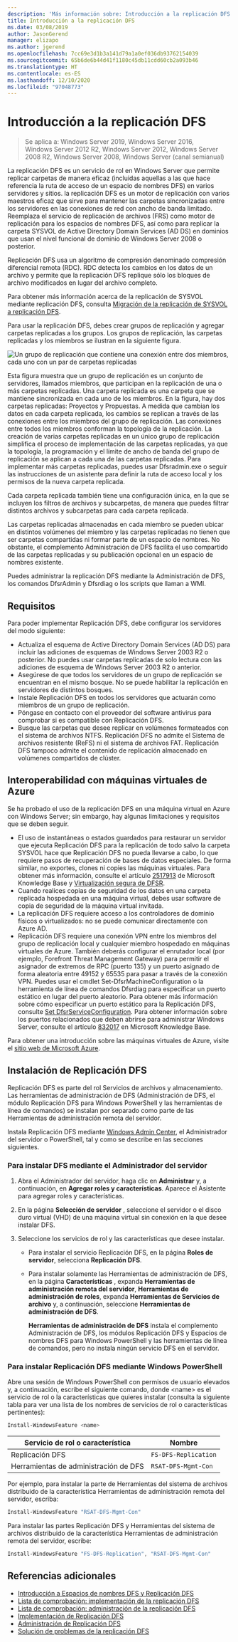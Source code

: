 ```yaml
---
description: 'Más información sobre: Introducción a la replicación DFS'
title: Introducción a la replicación DFS
ms.date: 03/08/2019
author: JasonGerend
manager: elizapo
ms.author: jgerend
ms.openlocfilehash: 7cc69e3d1b3a141d79a1a0ef036db93762154039
ms.sourcegitcommit: 65b6de6b44d41f1180c45db11cdd60cb2a093b46
ms.translationtype: HT
ms.contentlocale: es-ES
ms.lasthandoff: 12/10/2020
ms.locfileid: "97048773"
---
```

# <a name="dfs-replication-overview"></a>Introducción a la replicación DFS

> Se aplica a: Windows Server 2019, Windows Server 2016, Windows Server 2012 R2, Windows Server 2012, Windows Server 2008 R2, Windows Server 2008, Windows Server (canal semianual)

La replicación DFS es un servicio de rol en Windows Server que permite replicar carpetas de manera eficaz (incluidas aquellas a las que hace referencia la ruta de acceso de un espacio de nombres DFS) en varios servidores y sitios. la replicación DFS es un motor de replicación con varios maestros eficaz que sirve para mantener las carpetas sincronizadas entre los servidores en las conexiones de red con ancho de banda limitado. Reemplaza el servicio de replicación de archivos (FRS) como motor de replicación para los espacios de nombres DFS, así como para replicar la carpeta SYSVOL de Active Directory Domain Services (AD DS) en dominios que usan el nivel funcional de dominio de Windows Server 2008 o posterior.

Replicación DFS usa un algoritmo de compresión denominado compresión diferencial remota (RDC). RDC detecta los cambios en los datos de un archivo y permite que la replicación DFS replique sólo los bloques de archivo modificados en lugar del archivo completo.

Para obtener más información acerca de la replicación de SYSVOL mediante replicación DFS, consulta [Migración de la replicación de SYSVOL a replicación DFS](migrate-sysvol-to-dfsr.md).

Para usar la replicación DFS, debes crear grupos de replicación y agregar carpetas replicadas a los grupos. Los grupos de replicación, las carpetas replicadas y los miembros se ilustran en la siguiente figura.

![Un grupo de replicación que contiene una conexión entre dos miembros, cada uno con un par de carpetas replicadas](media/dfsr-overview.gif)

Esta figura muestra que un grupo de replicación es un conjunto de servidores, llamados miembros, que participan en la replicación de una o más carpetas replicadas. Una carpeta replicada es una carpeta que se mantiene sincronizada en cada uno de los miembros. En la figura, hay dos carpetas replicadas: Proyectos y Propuestas. A medida que cambian los datos en cada carpeta replicada, los cambios se replican a través de las conexiones entre los miembros del grupo de replicación. Las conexiones entre todos los miembros conforman la topología de la replicación.
La creación de varias carpetas replicadas en un único grupo de replicación simplifica el proceso de implementación de las carpetas replicadas, ya que la topología, la programación y el límite de ancho de banda del grupo de replicación se aplican a cada una de las carpetas replicadas. Para implementar más carpetas replicadas, puedes usar Dfsradmin.exe o seguir las instrucciones de un asistente para definir la ruta de acceso local y los permisos de la nueva carpeta replicada.

Cada carpeta replicada también tiene una configuración única, en la que se incluyen los filtros de archivos y subcarpetas, de manera que puedes filtrar distintos archivos y subcarpetas para cada carpeta replicada.

Las carpetas replicadas almacenadas en cada miembro se pueden ubicar en distintos volúmenes del miembro y las carpetas replicadas no tienen que ser carpetas compartidas ni formar parte de un espacio de nombres. No obstante, el complemento Administración de DFS facilita el uso compartido de las carpetas replicadas y su publicación opcional en un espacio de nombres existente.

Puedes administrar la replicación DFS mediante la Administración de DFS, los comandos DfsrAdmin y Dfsrdiag o los scripts que llaman a WMI.

## <a name="requirements"></a>Requisitos

Para poder implementar Replicación DFS, debe configurar los servidores del modo siguiente:

- Actualiza el esquema de Active Directory Domain Services (AD DS) para incluir las adiciones de esquemas de Windows Server 2003 R2 o posterior. No puedes usar carpetas replicadas de solo lectura con las adiciones de esquema de Windows Server 2003 R2 o anterior.
- Asegúrese de que todos los servidores de un grupo de replicación se encuentran en el mismo bosque. No se puede habilitar la replicación en servidores de distintos bosques.
- Instale Replicación DFS en todos los servidores que actuarán como miembros de un grupo de replicación.
- Póngase en contacto con el proveedor del software antivirus para comprobar si es compatible con Replicación DFS.
- Busque las carpetas que desee replicar en volúmenes formateados con el sistema de archivos NTFS. Replicación DFS no admite el Sistema de archivos resistente (ReFS) ni el sistema de archivos FAT. Replicación DFS tampoco admite el contenido de replicación almacenado en volúmenes compartidos de clúster.

## <a name="interoperability-with-azure-virtual-machines"></a>Interoperabilidad con máquinas virtuales de Azure

Se ha probado el uso de la replicación DFS en una máquina virtual en Azure con Windows Server; sin embargo, hay algunas limitaciones y requisitos que se deben seguir.

- El uso de instantáneas o estados guardados para restaurar un servidor que ejecuta Replicación DFS para la replicación de todo salvo la carpeta SYSVOL hace que Replicación DFS no pueda llevarse a cabo, lo que requiere pasos de recuperación de bases de datos especiales. De forma similar, no exportes, clones ni copies las máquinas virtuales. Para obtener más información, consulte el artículo [2517913](https://support.microsoft.com/kb/2517913) de Microsoft Knowledge Base y [Virtualización segura de DFSR](https://techcommunity.microsoft.com/t5/storage-at-microsoft/safely-virtualizing-dfsr/ba-p/424671).
- Cuando realices copias de seguridad de los datos en una carpeta replicada hospedada en una máquina virtual, debes usar software de copia de seguridad de la máquina virtual invitada.
- La replicación DFS requiere acceso a los controladores de dominio físicos o virtualizados: no se puede comunicar directamente con Azure AD.
- Replicación DFS requiere una conexión VPN entre los miembros del grupo de replicación local y cualquier miembro hospedado en máquinas virtuales de Azure. También deberás configurar el enrutador local (por ejemplo, Forefront Threat Management Gateway) para permitir el asignador de extremos de RPC (puerto 135) y un puerto asignado de forma aleatoria entre 49152 y 65535 para pasar a través de la conexión VPN. Puedes usar el cmdlet Set-DfsrMachineConfiguration o la herramienta de línea de comandos Dfsrdiag para especificar un puerto estático en lugar del puerto aleatorio. Para obtener más información sobre cómo especificar un puerto estático para la Replicación DFS, consulte [Set DfsrServiceConfiguration](/powershell/module/dfsr/set-dfsrserviceconfiguration). Para obtener información sobre los puertos relacionados que deben abrirse para administrar Windows Server, consulte el artículo [832017](https://support.microsoft.com/kb/832017) en Microsoft Knowledge Base.

Para obtener una introducción sobre las máquinas virtuales de Azure, visite el [sitio web de Microsoft Azure](/azure/virtual-machines/).

## <a name="installing-dfs-replication"></a>Instalación de Replicación DFS

Replicación DFS es parte del rol Servicios de archivos y almacenamiento. Las herramientas de administración de DFS (Administración de DFS, el módulo Replicación DFS para Windows PowerShell y las herramientas de línea de comandos) se instalan por separado como parte de las Herramientas de administración remota del servidor.

Instala Replicación DFS mediante [Windows Admin Center](../../manage/windows-admin-center/overview.md), el Administrador del servidor o PowerShell, tal y como se describe en las secciones siguientes.

### <a name="to-install-dfs-by-using-server-manager"></a>Para instalar DFS mediante el Administrador del servidor

1. Abra el Administrador del servidor, haga clic en **Administrar** y, a continuación, en **Agregar roles y características**. Aparece el Asistente para agregar roles y características.

2. En la página **Selección de servidor** , seleccione el servidor o el disco duro virtual (VHD) de una máquina virtual sin conexión en la que desee instalar DFS.

3. Seleccione los servicios de rol y las características que desee instalar.

    - Para instalar el servicio Replicación DFS, en la página **Roles de servidor**, selecciona **Replicación DFS**.

    - Para instalar solamente las Herramientas de administración de DFS, en la página **Características** , expanda **Herramientas de administración remota del servidor**, **Herramientas de administración de roles**, expanda **Herramientas de Servicios de archivo** y, a continuación, seleccione **Herramientas de administración de DFS**.

         **Herramientas de administración de DFS** instala el complemento Administración de DFS, los módulos Replicación DFS y Espacios de nombres DFS para Windows PowerShell y las herramientas de línea de comandos, pero no instala ningún servicio DFS en el servidor.

### <a name="to-install-dfs-replication-by-using-windows-powershell"></a>Para instalar Replicación DFS mediante Windows PowerShell

Abre una sesión de Windows PowerShell con permisos de usuario elevados y, a continuación, escribe el siguiente comando, donde <name\> es el servicio de rol o la características que quieres instalar (consulta la siguiente tabla para ver una lista de los nombres de servicios de rol o características pertinentes):

```PowerShell
Install-WindowsFeature <name>
```

|Servicio de rol o característica|Nombre|
|---|---|
|Replicación DFS|`FS-DFS-Replication`|
|Herramientas de administración de DFS|`RSAT-DFS-Mgmt-Con`|

Por ejemplo, para instalar la parte de Herramientas del sistema de archivos distribuido de la característica Herramientas de administración remota del servidor, escriba:

```PowerShell
Install-WindowsFeature "RSAT-DFS-Mgmt-Con"
```

Para instalar las partes Replicación DFS y Herramientas del sistema de archivos distribuido de la característica Herramientas de administración remota del servidor, escribe:

```PowerShell
Install-WindowsFeature "FS-DFS-Replication", "RSAT-DFS-Mgmt-Con"
```

## <a name="additional-references"></a>Referencias adicionales

- [Introducción a Espacios de nombres DFS y Replicación DFS](/previous-versions/windows/it-pro/windows-server-2012-r2-and-2012/jj127250(v%3dws.11))
- [Lista de comprobación: implementación de la replicación DFS](/previous-versions/windows/it-pro/windows-server-2008-r2-and-2008/cc772201(v%3dws.11))
- [Lista de comprobación: administración de la replicación DFS](/previous-versions/windows/it-pro/windows-server-2008-r2-and-2008/cc755035(v%3dws.11))
- [Implementación de Replicación DFS](/previous-versions/windows/it-pro/windows-server-2008-r2-and-2008/cc770925(v%3dws.11))
- [Administración de Replicación DFS](/previous-versions/windows/it-pro/windows-server-2008-r2-and-2008/cc770925(v%3dws.11))
- [Solución de problemas de la replicación DFS](/previous-versions/windows/it-pro/windows-server-2008-r2-and-2008/cc732802(v%3dws.11))
